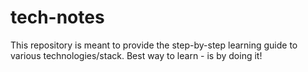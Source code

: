 # tech-notes
This repository is meant to provide the step-by-step learning guide to various technologies/stack. 
Best way to learn - is by doing it!

